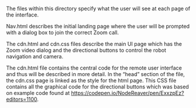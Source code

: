 The files within this directory specify what the user will see at each page of the interface.

Nav.html describes the initial landing page where the user will be prompted with a dialog box to join the correct Zoom call. 

The cdn.html and cdn.css files describe the main UI page which has the Zoom video dialog and the directional buttons to control the robot navigation and camera.

The cdn.html file contains the central code for the remote user interface and thus will be 
described in more detail. In the “head” section of the file, the cdn.css page is linked as the style for the  html page. This CSS file contains all the graphical code for the directional buttons which was based on example code found at https://codepen.io/NodeReaver/pen/ExxzpEz?editors=1100. 
